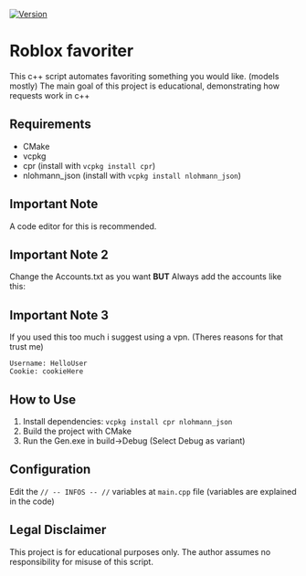 [![Version](https://img.shields.io/github/v/release/onion1242w/roblox_spam_favorite?color=7a39fb)](https://github.com/onion1242w/roblox_spam_favorite/releases/latest)
# Roblox favoriter
This c++ script automates favoriting something you would like. (models mostly)
The main goal of this project is educational, demonstrating how requests work in c++

## Requirements
- CMake
- vcpkg
- cpr (install with `vcpkg install cpr`)
- nlohmann_json (install with `vcpkg install nlohmann_json`)

## Important Note
A code editor for this is recommended.

## Important Note 2
Change the Accounts.txt as you want **BUT** Always add the accounts like this:

## Important Note 3
If you used this too much i suggest using a vpn. (Theres reasons for that trust me)
```
Username: HelloUser
Cookie: cookieHere
```

## How to Use
1. Install dependencies: `vcpkg install cpr nlohmann_json`
2. Build the project with CMake
3. Run the Gen.exe in build->Debug (Select Debug as variant)

## Configuration
Edit the `// -- INFOS -- //` variables at `main.cpp` file (variables are explained in the code)

## Legal Disclaimer
This project is for educational purposes only. The author assumes no responsibility for misuse of this script.
